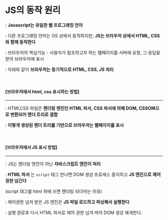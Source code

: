 # JS의 동작 원리

: **Javascript는 유일한 웹 프로그래밍 언어**

: 다른 프로그래밍 언어는 OS 상에서 동작하지만, **JS는 브라우저 상에서 HTML, CSS와 함께 동작한다**

: 브라우저의 핵심기능 - 사용자가 참조하고자 하는 웹페이지를 서버에 요청, 그 응답을 받아 브라우저에 표시

: 아래와 같이 **브라우저는 동기적으로 HTML, CSS, JS 처리**

<br>

#### [브라우저에서 html, css 표시하는 방법]

---

: HTMl,CSS 파일은 **렌더링 엔진인 HTML 파서, CSS 파서에 의해 DOM, CSSOM으로 변환되어 렌더 트리로 결합**

: **이렇게 생성된 렌더 트리를 기반으로 브라우저는 웹페이지를 표시**

<br>

#### [브라우저에서 JS 표시 방법]

---

: JS는 렌더링 엔진이 아닌 **자바스크립트 엔진이 처리**

: **HTML 파서** 는 `script` 태그 만나면 DOM 생성 프로세스 중지하고 **JS 엔진으로 제어 권한 넘긴다**

(script 태그를 html 위에 쓰면 렌더링 되다마는 이유)

: 제어권한 넘겨 받은 JS 엔진은 **JS 파일 로드하고 파싱해서 실행한다**

: 실행 완료후 다시 HTML 파서로 제어 권한 넘겨 마저 DOM 생성 재개한다.

<br>

